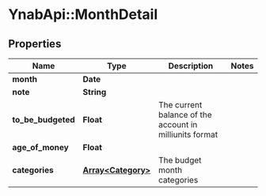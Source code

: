 # YnabApi::MonthDetail

## Properties
Name | Type | Description | Notes
------------ | ------------- | ------------- | -------------
**month** | **Date** |  | 
**note** | **String** |  | 
**to_be_budgeted** | **Float** | The current balance of the account in milliunits format | 
**age_of_money** | **Float** |  | 
**categories** | [**Array&lt;Category&gt;**](Category.md) | The budget month categories | 


